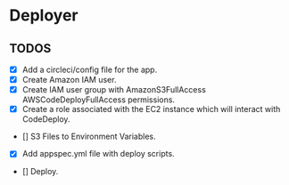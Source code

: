 # Deployer


## TODOS
  - [x] Add a circleci/config file for the app.
  - [x] Create Amazon IAM user.
  - [x] Create IAM user group with AmazonS3FullAccess AWSCodeDeployFullAccess permissions.
  - [x] Create a role associated with the EC2 instance which will interact with CodeDeploy.
  - [] S3 Files to Environment Variables.
  - [x] Add appspec.yml file with deploy scripts.
  - [] Deploy.
 